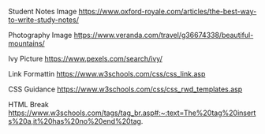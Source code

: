 Student Notes Image
https://www.oxford-royale.com/articles/the-best-way-to-write-study-notes/

Photography Image
https://www.veranda.com/travel/g36674338/beautiful-mountains/

Ivy Picture
https://www.pexels.com/search/ivy/

Link Formattin
https://www.w3schools.com/css/css_link.asp

CSS Guidance
https://www.w3schools.com/css/css_rwd_templates.asp

HTML Break 
https://www.w3schools.com/tags/tag_br.asp#:~:text=The%20tag%20inserts%20a,it%20has%20no%20end%20tag.